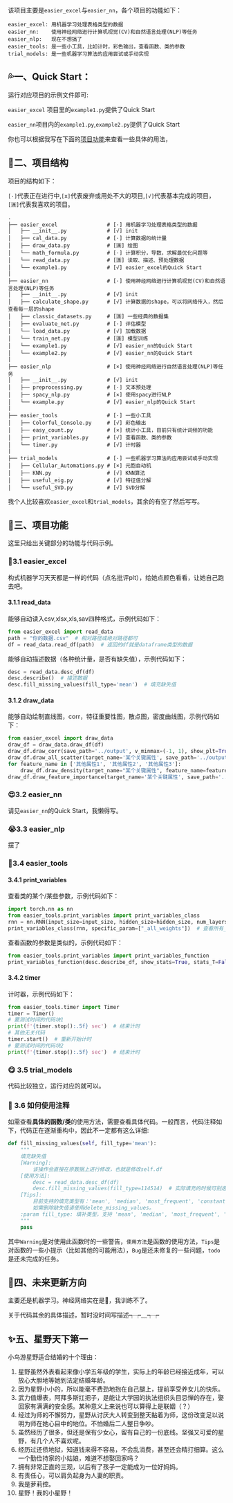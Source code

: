 该项目主要是`easier_excel`与`easier_nn`，各个项目的功能如下：
```
easier_excel: 用机器学习处理表格类型的数据
easier_nn:    使用神经网络进行计算机视觉(CV)和自然语言处理(NLP)等任务
easier_nlp:   现在不想搞了
easier_tools: 是一些小工具，比如计时，彩色输出，查看函数、类的参数
trial_models: 是一些机器学习算法的应用尝试或手动实现
```

## 💦一、Quick Start：
运行对应项目的示例文件即可:

`easier_excel` 项目里的`example1.py`提供了Quick Start

`easier_nn`项目内的`example1.py`,`example2.py`提供了Quick Start

你也可以根据我写在下面的[项目功能](#jump_3)来查看一些具体的用法，



## 🍴二、项目结构
项目的结构如下：

`[·]`代表正在进行中,`[x]`代表废弃或用处不大的项目,`[√]`代表基本完成的项目，`[🈵]`代表我喜欢的项目。

```
.
├── easier_excel                # [·] 用机器学习处理表格类型的数据
│   ├── __init__.py             # [√] init
│   ├── cal_data.py             # [·] 计算数据的统计量
│   ├── draw_data.py            # [🈵] 绘图
│   └── math_formula.py         # [·] 计算积分，导数，求解最优化问题等
│   └── read_data.py            # [🈵] 读取、描述、预处理数据
│   └── example1.py             # [√] easier_excel的Quick Start
|
├── easier_nn                   # [·] 使用神经网络进行计算机视觉(CV)和自然语言处理(NLP)等任务
│   ├── __init__.py             # [√] init
│   ├── calculate_shape.py      # [√] 计算数据的shape，可以将网络传入，然后查看每一层的shape
│   ├── classic_datasets.py     # [🈵] 一些经典的数据集
│   ├── evaluate_net.py         # [·] 评估模型
│   └── load_data.py            # [√] 加载数据
│   └── train_net.py            # [🈵] 模型训练
│   └── example1.py             # [√] easier_nn的Quick Start
│   └── example2.py             # [√] easier_nn的Quick Start
|
├── easier_nlp                  # [×] 使用神经网络进行自然语言处理(NLP)等任务
│   ├── __init__.py             # [√] init
│   ├── preprocessing.py        # [·] 文本预处理
│   ├── spacy_nlp.py            # [×] 使用spacy进行NLP
│   └── example.py              # [√] easier_nlp的Quick Start
|
├── easier_tools                # [·] 一些小工具
│   ├── Colorful_Console.py     # [√] 彩色输出
│   ├── easy_count.py           # [×] 统计小工具，目前只有统计词频的功能
│   ├── print_variables.py      # [√] 查看函数、类的参数
│   └── timer.py                # [√] 计时器
|
├── trial_models                # [·] 一些机器学习算法的应用尝试或手动实现
│   ├── Cellular_Automations.py # [×] 元胞自动机
│   ├── KNN.py                  # [√] KNN算法
│   ├── useful_eig.py           # [√] 特征值分解
│   └── useful_SVD.py           # [√] SVD分解
```

我个人比较喜欢`easier_excel`和`trial_models`，其余的有空了然后写写。



## <span id="jump_3">📖三、项目功能</span>
这里只给出关键部分的功能与代码示例。
### 🥵3.1 easier_excel
构式机器学习天天都是一样的代码（点名批评plt），给她点颜色看看，让她自己跑去吧。
#### 3.1.1 read_data
能够自动读入csv,xlsx,xls,sav四种格式，示例代码如下：
``` python
from easier_excel import read_data
path = "你的数据.csv"  # 相对路径或绝对路径都可
df = read_data.read_df(path)  # 返回的df就是dataframe类型的数据
```
能够自动描述数据（各种统计量，是否有缺失值），示例代码如下：
``` python
desc = read_data.desc_df(df)
desc.describe()  # 描述数据
desc.fill_missing_values(fill_type='mean')  # 填充缺失值
```
#### 3.1.2 draw_data
能够自动绘制直线图，corr，特征重要性图，散点图，密度曲线图，示例代码如下：
```Python
from easier_excel import draw_data
draw_df = draw_data.draw_df(df)
draw_df.draw_corr(save_path='../output', v_minmax=(-1, 1), show_plt=True)  # 绘制相关性矩阵
draw_df.draw_all_scatter(target_name='某个关键属性', save_path='../output/scatters')  # 绘制散点图
for feature_name in ['其他属性1', '其他属性2', '其他属性3']:
    draw_df.draw_density(target_name="某个关键属性", feature_name=feature_name, show_plt=False, save_path='../output/density')  # 绘制密度曲线图
draw_df.draw_feature_importance(target_name='某个关键属性', save_path='../output', show_plt=False)  # 用随机森林来求解特征的重要性
```

### 😍3.2 easier_nn
请见`easier_nn`的Quick Start，我懒得写。

### 😭3.3 easier_nlp
摆了

### 🥰3.4 easier_tools
#### 3.4.1 print_variables
查看类的某个/某些参数，示例代码如下：
``` python
import torch.nn as nn
from easier_tools.print_variables import print_variables_class
rnn = nn.RNN(input_size=input_size, hidden_size=hidden_size, num_layers=num_layers)
print_variables_class(rnn, specific_param=["_all_weights"])  # 查看所有_all_weights(RNN的权重)
```
查看函数的参数是类似的，示例代码如下：
``` python
from easier_tools.print_variables import print_variables_function
print_variables_function(desc.describe_df, show_stats=True, stats_T=False)  # desc的定义请见3.1.1
```
#### 3.4.2 timer
计时器，示例代码如下：
``` python
from easier_tools.timer import Timer
timer = Timer()
# 要测试时间的代码块1
print(f'{timer.stop():.5f} sec')  # 结束计时
# 其他无关代码
timer.start()  # 重新开始计时
# 要测试时间的代码块2
print(f'{timer.stop():.5f} sec')  # 结束计时
```

### 😋 3.5 trial_models
代码比较独立，运行对应的就可以。


### 🔗 3.6 如何使用注释
如需查看**具体的函数/类**的使用方法，需要查看具体代码。一般而言，代码注释如下，代码正在逐渐重构中，因此不一定都有这么详细:

``` python
def fill_missing_values(self, fill_type='mean'):
    """
    填充缺失值
    [Warning]:
        该操作会直接在原数据上进行修改，也就是修改self.df
    [使用方法]:
        desc = read_data.desc_df(df)
        desc.fill_missing_values(fill_type=114514)  # 实际填充的时候可别逸一时误一世了
    [Tips]:
        目前支持的填充类型有：'mean', 'median', 'most_frequent', 'constant(直接填入具体数值)'。
        如需删除缺失值请使用delete_missing_values。
    :param fill_type: 填补类型，支持 'mean', 'median', 'most_frequent', 'constant(直接填入具体数值)'
    """
    pass
```
其中`Warning`是对使用此函数时的一些警告，`使用方法`是函数的使用方法，`Tips`是对函数的一些小提示（比如其他的可能用法），`Bug`是还未修复的一些问题，`todo`是还未完成的任务。


## 🤔四、未来更新方向
主要还是机器学习。神经网络实在是💩，我训练不了。

关于代码其余的具体描述，暂时没时间写描述┭┮﹏┭┮

## ✨五、星野天下第一
小鸟游星野适合结婚的十个理由：
1. 星野虽然外表看起来像小学五年级的学生，实际上的年龄已经接近成年，可以放心大胆地等她到法定结婚年龄。
2. 因为星野小小的，所以能毫不费劲地抱在自己腿上，提前享受养女儿的快乐。
3. 武力值爆表，阿拜多斯扛把子，是能让大学园的执法组织头目忌惮的存在，娶回家有满满的安全感。某种意义上来说也可以算得上是联姻（？）
4. 经过为师的不懈努力，星野从讨厌大人转变到整天黏着为师，这份改变足以说明为师在她心目中的地位。不怕婚后二人整日争吵。
5. 虽然经历了很多，但还是保有少女心，留有自己的一份底线。坚强又可爱的星野，有几个人不喜欢呢。
6. 经历过还债地狱，知道钱来得不容易，不会乱消费，甚至还会精打细算。这么一个勤俭持家的小姑娘，难道不想娶回家吗？
7. 拥有非常正直的三观，以后有了孩子一定能成为一位好妈妈。
8. 有责任心，可以肩负起身为人妻的职责。
9. 我是萝莉控。
10. 星野！我的小星野！